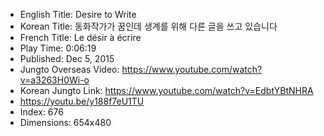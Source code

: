 * English Title: Desire to Write
* Korean Title: 동화작가가 꿈인데 생계를 위해 다른 글을 쓰고 있습니다
* French Title: Le désir à écrire
* Play Time: 0:06:19
* Published: Dec 5, 2015
* Jungto Overseas Video: https://www.youtube.com/watch?v=a3263H0Wi-o 
* Korean Jungto Link: https://www.youtube.com/watch?v=EdbtYBtNHRA
* https://youtu.be/y188f7eU1TU
* Index: 676
* Dimensions: 654x480
